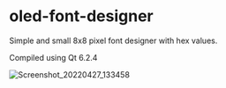 # oled-font-designer
Simple and small 8x8 pixel font designer with hex values.

Compiled using Qt 6.2.4


![Screenshot_20220427_133458](https://user-images.githubusercontent.com/6439621/165626421-2d87a363-e010-4a6a-9772-6b2b525f4925.png)
